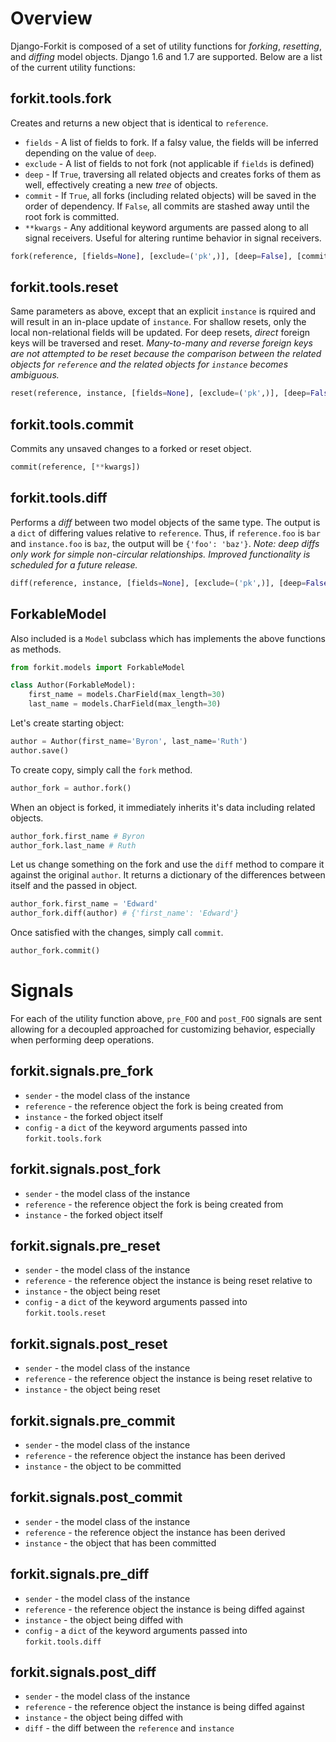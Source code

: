 Overview
========
Django-Forkit is composed of a set of utility functions for _forking_,
_resetting_, and _diffing_ model objects. Django 1.6 and 1.7 are supported. 
Below are a list of the current
utility functions:

forkit.tools.fork
-----------------
Creates and returns a new object that is identical to ``reference``.

- ``fields`` - A list of fields to fork. If a falsy value, the fields
will be inferred depending on the value of ``deep``.
- ``exclude`` - A list of fields to not fork (not applicable if ``fields``
is defined)
- ``deep`` - If ``True``, traversing all related objects and creates forks
of them as well, effectively creating a new _tree_ of objects.
- ``commit`` - If ``True``, all forks (including related objects) will be saved
in the order of dependency. If ``False``, all commits are stashed away until
the root fork is committed.
- ``**kwargs`` - Any additional keyword arguments are passed along to all signal
receivers. Useful for altering runtime behavior in signal receivers.

```python
fork(reference, [fields=None], [exclude=('pk',)], [deep=False], [commit=True], [**kwargs])
```

forkit.tools.reset
------------------
Same parameters as above, except that an explicit ``instance`` is rquired and
will result in an in-place update of ``instance``. For shallow resets, only the
local non-relational fields will be updated. For deep resets, _direct_
foreign keys will be traversed and reset. _Many-to-many and reverse foreign keys
are not attempted to be reset because the comparison between the related objects
for ``reference`` and the related objects for ``instance`` becomes ambiguous._

```python
reset(reference, instance, [fields=None], [exclude=('pk',)], [deep=False], [commit=True], [**kwargs])
```

forkit.tools.commit
-------------------
Commits any unsaved changes to a forked or reset object.

```python
commit(reference, [**kwargs])
```

forkit.tools.diff
-----------------
Performs a _diff_ between two model objects of the same type. The output is a
``dict`` of differing values relative to ``reference``. Thus, if
``reference.foo`` is ``bar`` and ``instance.foo`` is ``baz``, the output will
be ``{'foo': 'baz'}``. _Note: deep diffs only work for simple non-circular
relationships. Improved functionality is scheduled for a future release._

```python
diff(reference, instance, [fields=None], [exclude=('pk',)], [deep=False], [**kwargs])
```

ForkableModel
-------------
Also included is a ``Model`` subclass which has implements the above functions
as methods.

```python
from forkit.models import ForkableModel

class Author(ForkableModel):
    first_name = models.CharField(max_length=30)
    last_name = models.CharField(max_length=30)
```

Let's create starting object:

```python
author = Author(first_name='Byron', last_name='Ruth')
author.save()
```

To create copy, simply call the ``fork`` method.

```python
author_fork = author.fork()
```

When an object is forked, it immediately inherits it's data including
related objects.

```python
author_fork.first_name # Byron
author_fork.last_name # Ruth
```

Let us change something on the fork and use the ``diff`` method to compare it
against the original ``author``. It returns a dictionary of the differences
between itself and the passed in object.

```python
author_fork.first_name = 'Edward'
author_fork.diff(author) # {'first_name': 'Edward'}
```

Once satisfied with the changes, simply call ``commit``.

```python
author_fork.commit()
```

Signals
=======
For each of the utility function above, ``pre_FOO`` and ``post_FOO`` signals
are sent allowing for a decoupled approached for customizing behavior, especially
when performing deep operations.

forkit.signals.pre_fork
-----------------------

- ``sender`` - the model class of the instance
- ``reference`` - the reference object the fork is being created from
- ``instance`` - the forked object itself
- ``config`` - a ``dict`` of the keyword arguments passed into ``forkit.tools.fork``

forkit.signals.post_fork
-----------------------

- ``sender`` - the model class of the instance
- ``reference`` - the reference object the fork is being created from
- ``instance`` - the forked object itself

forkit.signals.pre_reset
-----------------------

- ``sender`` - the model class of the instance
- ``reference`` - the reference object the instance is being reset relative to
- ``instance`` - the object being reset
- ``config`` - a ``dict`` of the keyword arguments passed into ``forkit.tools.reset``

forkit.signals.post_reset
-----------------------

- ``sender`` - the model class of the instance
- ``reference`` - the reference object the instance is being reset relative to
- ``instance`` - the object being reset

forkit.signals.pre_commit
-----------------------

- ``sender`` - the model class of the instance
- ``reference`` - the reference object the instance has been derived
- ``instance`` - the object to be committed

forkit.signals.post_commit
-----------------------

- ``sender`` - the model class of the instance
- ``reference`` - the reference object the instance has been derived
- ``instance`` - the object that has been committed

forkit.signals.pre_diff
-----------------------

- ``sender`` - the model class of the instance
- ``reference`` - the reference object the instance is being diffed against
- ``instance`` - the object being diffed with
- ``config`` - a ``dict`` of the keyword arguments passed into ``forkit.tools.diff``

forkit.signals.post_diff
-----------------------

- ``sender`` - the model class of the instance
- ``reference`` - the reference object the instance is being diffed against
- ``instance`` - the object being diffed with
- ``diff`` - the diff between the ``reference`` and ``instance``
